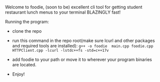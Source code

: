 Welcome to foodie, (soon to be) excellent cli tool for getting student restaurant lunch menus to your terminal BLAZINGLY fast!

Running the program:
- clone the repo
- run this command in the repo root(make sure lcurl and other packages and required tools are installed):
    `g++ -o foodie  main.cpp foodie.cpp HTTPClient.cpp -lcurl -lstdc++fs -std=c++17v`
- add foodie to your path or move it to wherever your program binaries are located.

- Enjoy!


